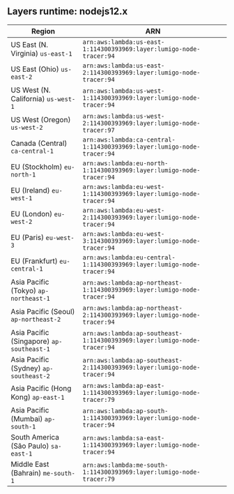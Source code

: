 Layers runtime: nodejs12.x
----
| Region | ARN |
| --- | --- |
|US East (N. Virginia)  `us-east-1`|`arn:aws:lambda:us-east-1:114300393969:layer:lumigo-node-tracer:94`|
|US East (Ohio)  `us-east-2`|`arn:aws:lambda:us-east-2:114300393969:layer:lumigo-node-tracer:94`|
|US West (N. California)  `us-west-1`|`arn:aws:lambda:us-west-1:114300393969:layer:lumigo-node-tracer:94`|
|US West (Oregon)  `us-west-2`|`arn:aws:lambda:us-west-2:114300393969:layer:lumigo-node-tracer:97`|
|Canada (Central)  `ca-central-1`|`arn:aws:lambda:ca-central-1:114300393969:layer:lumigo-node-tracer:94`|
|EU (Stockholm)  `eu-north-1`|`arn:aws:lambda:eu-north-1:114300393969:layer:lumigo-node-tracer:94`|
|EU (Ireland)  `eu-west-1`|`arn:aws:lambda:eu-west-1:114300393969:layer:lumigo-node-tracer:94`|
|EU (London)  `eu-west-2`|`arn:aws:lambda:eu-west-2:114300393969:layer:lumigo-node-tracer:94`|
|EU (Paris)  `eu-west-3`|`arn:aws:lambda:eu-west-3:114300393969:layer:lumigo-node-tracer:94`|
|EU (Frankfurt)  `eu-central-1`|`arn:aws:lambda:eu-central-1:114300393969:layer:lumigo-node-tracer:94`|
|Asia Pacific (Tokyo)  `ap-northeast-1`|`arn:aws:lambda:ap-northeast-1:114300393969:layer:lumigo-node-tracer:94`|
|Asia Pacific (Seoul)  `ap-northeast-2`|`arn:aws:lambda:ap-northeast-2:114300393969:layer:lumigo-node-tracer:94`|
|Asia Pacific (Singapore)  `ap-southeast-1`|`arn:aws:lambda:ap-southeast-1:114300393969:layer:lumigo-node-tracer:94`|
|Asia Pacific (Sydney)  `ap-southeast-2`|`arn:aws:lambda:ap-southeast-2:114300393969:layer:lumigo-node-tracer:94`|
|Asia Pacific (Hong Kong)  `ap-east-1`|`arn:aws:lambda:ap-east-1:114300393969:layer:lumigo-node-tracer:79`|
|Asia Pacific (Mumbai)  `ap-south-1`|`arn:aws:lambda:ap-south-1:114300393969:layer:lumigo-node-tracer:94`|
|South America (São Paulo)  `sa-east-1`|`arn:aws:lambda:sa-east-1:114300393969:layer:lumigo-node-tracer:94`|
|Middle East (Bahrain)  `me-south-1`|`arn:aws:lambda:me-south-1:114300393969:layer:lumigo-node-tracer:79`|
